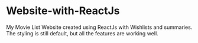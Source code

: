 # Website-with-ReactJs

My Movie List Website created using ReactJs with Wishlists and summaries. The styling is still default, but all the features are working well.
